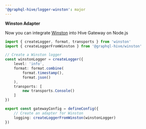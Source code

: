 ```yaml
---
'@graphql-hive/logger-winston': major
---
```


**Winston Adapter**

Now you can integrate [Winston](https://github.com/winstonjs/winston) into Hive Gateway on Node.js

```ts
import { createLogger, format, transports } from 'winston'
import { createLoggerFromWinston } from '@graphql-hive/winston'

// Create a Winston logger
const winstonLogger = createLogger({
    level: 'info',
    format: format.combine(
        format.timestamp(),
        format.json()
    ),
    transports: [
        new transports.Console()
    ]
})

export const gatewayConfig = defineConfig({
    // Create an adapter for Winston
    logging: createLoggerFromWinston(winstonLogger)
})
```
